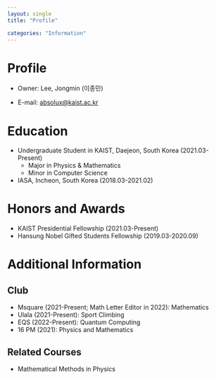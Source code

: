 ```yaml
---
layout: single
title: "Profile"

categories: "Information"
---
```


# Profile
- Owner: Lee, Jongmin (이종민)

- E-mail: absolux@kaist.ac.kr

# Education
- Undergraduate Student in KAIST, Daejeon, South Korea (2021.03-Present)
  * Major in Physics & Mathematics
  * Minor in Computer Science
- IASA, Incheon, South Korea (2018.03-2021.02)

# Honors and Awards
- KAIST Presidential Fellowship (2021.03-Present)
- Hansung Nobel Gifted Students Fellowship (2019.03-2020.09)

# Additional Information
## Club
- Msquare (2021-Present; Math Letter Editor in 2022): Mathematics
- Ulala (2021-Present): Sport Climbing
- EQS (2022-Present): Quantum Computing
- 16 PM (2021): Physics and Mathematics

## Related Courses
- Mathematical Methods in Physics
